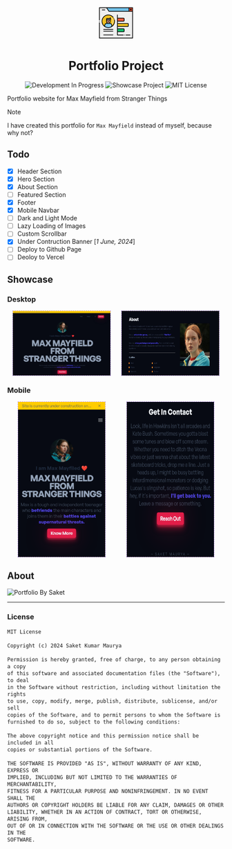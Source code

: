 <p align="center">
  <img src="./images/professional-portfolio.png" alt="AndroidIDE" width="80" height="80"/>
</p>

<h1 align="center">Portfolio Project</h1>

<p align="center">

<img src="https://img.shields.io/badge/Development%20-in%20progress-eed49f?style=for-the-badge" alt="Development In Progress">

<img src="https://img.shields.io/badge/Showcase%20Project%20-for%20ABES%20ACM%20Recruitment-ed8796?style=for-the-badge" alt="Showcase Project">


<img src="https://img.shields.io/badge/License-MIT-a6da95.svg?style=for-the-badge" alt="MIT License">
</p>

<!-- ![Development In Progress](https://img.shields.io/badge/Development%20-in%20progress-eed49f?style=for-the-badge) -->
<!-- ![Showcase Project](https://img.shields.io/badge/Showcase%20Project%20-for%20ABES%20ACM%20Recruitment-ed8796?style=for-the-badge) -->
<!-- ![MIT License](https://img.shields.io/badge/License-MIT-a6da95.svg?style=for-the-badge) -->

Portfolio website for Max Mayfield from Stranger Things

> [!NOTE]
>
> I have created this portfolio for `Max Mayfield` instead of myself, because why not?

## Todo

- [x] Header Section
- [x] Hero Section
- [x] About Section
- [ ] Featured Section
- [x] Footer
- [x] Mobile Navbar
- [ ] Dark and Light Mode
- [ ] Lazy Loading of Images
- [ ] Custom Scrollbar
- [x] Under Contruction Banner [*1 June, 2024*]
- [ ] Deploy to Github Page
- [ ] Deoloy to Vercel

## Showcase

### Desktop
<div style="display: flex; justify-content: space-around; margin-bottom: 20px;">
    <img src="./images/hero_section.png" alt="Image 1" style="width: 45%; border: 1px dashed #c6a0f6;">
    <img src="./images/about_section.png" alt="Image 2" style="width: 45%; border: 1px dashed #c6a0f6;">
    <!-- <img src="./images/contact_section.png" alt="Image 3" style="width: 30%; border: 1px dashed #c6a0f6;"> -->
</div>

### Mobile
<div style="display: flex; justify-content: space-around;">
    <img src="./images/mobile_hero_section.png" alt="Image 1" style="width: 40%; border: 1px dashed #c6a0f6;">
    <!-- <img src="./images/mobile_about_section.png" alt="Image 2" style="width: 30%; border: 1px dashed #c6a0f6;"> -->
    <img src="./images/mobile_contact_section.png" alt="Image 3" style="width: 40%; border: 1px dashed #c6a0f6;">
</div>


## About

![Portfolio By Saket](https://img.shields.io/badge/portfolio--project-%20by%20Saket%20Maurya-f5a97f?style=for-the-badge)

--- 

### License

```
MIT License

Copyright (c) 2024 Saket Kumar Maurya

Permission is hereby granted, free of charge, to any person obtaining a copy
of this software and associated documentation files (the "Software"), to deal
in the Software without restriction, including without limitation the rights
to use, copy, modify, merge, publish, distribute, sublicense, and/or sell
copies of the Software, and to permit persons to whom the Software is
furnished to do so, subject to the following conditions:

The above copyright notice and this permission notice shall be included in all
copies or substantial portions of the Software.

THE SOFTWARE IS PROVIDED "AS IS", WITHOUT WARRANTY OF ANY KIND, EXPRESS OR
IMPLIED, INCLUDING BUT NOT LIMITED TO THE WARRANTIES OF MERCHANTABILITY,
FITNESS FOR A PARTICULAR PURPOSE AND NONINFRINGEMENT. IN NO EVENT SHALL THE
AUTHORS OR COPYRIGHT HOLDERS BE LIABLE FOR ANY CLAIM, DAMAGES OR OTHER
LIABILITY, WHETHER IN AN ACTION OF CONTRACT, TORT OR OTHERWISE, ARISING FROM,
OUT OF OR IN CONNECTION WITH THE SOFTWARE OR THE USE OR OTHER DEALINGS IN THE
SOFTWARE.
```